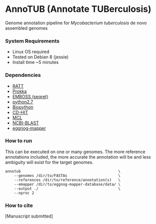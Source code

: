 # AnnoTUB (Annotate TUBerculosis)

Genome annotation pipeline for *Mycobacterium tuberculosis* de novo assembled genomes

### System Requirements
* Linux OS required
* Tested on Debian 8 (jessie)
* Install time ~5 minutes

### Dependencies
* [RATT](http://ratt.sourceforge.net/)
* [Prokka](https://github.com/tseemann/prokka)
* [EMBOSS (seqret)](http://emboss.sourceforge.net/download/)
* [python2.7](https://www.python.org/downloads/release/python-2715/)
* [Biopython](https://biopython.org/wiki/Download)
* [CD-HIT](https://github.com/weizhongli/cdhit)
* [MCL](https://github.com/JohannesBuchner/mcl)
* [NCBI-BLAST](ftp://ftp.ncbi.nlm.nih.gov/blast/executables/blast+/LATEST/)
* [eggnog-mapper](https://github.com/eggnogdb/eggnog-mapper)

### How to run
This can be executed on one or many genomes. The more reference
annotations included, the more accurate the annotation will be 
and less ambiguity will exist for the target genomes.
```
annotub                                            \
    --genomes /dir/to/FASTAs                       \
    --references /dir/to/reference/annotation(s)   \
    --emapper /dir/to/eggnog-mapper-database/data/ \
    --output ./                                    \
    --nproc 2
```

### How to cite
[Manuscript submitted]

